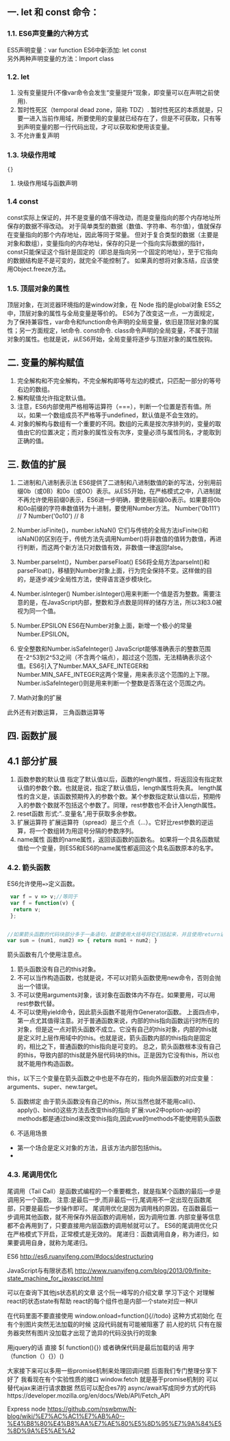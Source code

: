 ## 一. let 和 const 命令：
### 1.1. ES6声变量的六种方式
ES5声明变量：var   function
ES6中新添加:  let   const  
另外两种声明变量的方法：Import   class

### 1.2. let 
  1. 没有变量提升(不像var命令会发生“变量提升”现象，即变量可以在声明之前使用).
  2. 暂时性死区（temporal dead zone，简称 TDZ）.
   暂时性死区的本质就是，只要一进入当前作用域，所要使用的变量就已经存在了，但是不可获取，只有等到声明变量的那一行代码出现，才可以获取和使用该变量。
  3. 不允许重复声明

 ### 1.3. 块级作用域
 `{}`

 1. 块级作用域与函数声明

 ### 1.4 const 
const实际上保证的，并不是变量的值不得改动，而是变量指向的那个内存地址所保存的数据不得改动。
对于简单类型的数据（数值、字符串、布尔值），值就保存在变量指向的那个内存地址，因此等同于常量。
但对于复合类型的数据（主要是对象和数组），变量指向的内存地址，保存的只是一个指向实际数据的指针，const只能保证这个指针是固定的（即总是指向另一个固定的地址），至于它指向的数据结构是不是可变的，就完全不能控制了。
如果真的想将对象冻结，应该使用Object.freeze方法。

### 1.5. 顶层对象的属性
顶层对象，在浏览器环境指的是window对象，在 Node 指的是global对象
ES5之中，顶层对象的属性与全局变量是等价的。
ES6为了改变这一点，一方面规定，为了保持兼容性，var命令和function命令声明的全局变量，依旧是顶层对象的属性；另一方面规定，let命令. const命令. class命令声明的全局变量，不属于顶层对象的属性。也就是说，从ES6开始，全局变量将逐步与顶层对象的属性脱钩。

## 二. 变量的解构赋值
1. 完全解构和不完全解构，不完全解构即等号左边的模式，只匹配一部分的等号右边的数组。
2. 解构赋值允许指定默认值。
3. 注意，ES6内部使用严格相等运算符（===），判断一个位置是否有值。所以，如果一个数组成员不严格等于undefined，默认值是不会生效的。
4. 对象的解构与数组有一个重要的不同。数组的元素是按次序排列的，变量的取值由它的位置决定；而对象的属性没有次序，变量必须与属性同名，才能取到正确的值。






## 三. 数值的扩展
1. 二进制和八进制表示法
ES6提供了二进制和八进制数值的新的写法，分别用前缀0b（或0B）和0o（或0O）表示。从ES5开始，在严格模式之中，八进制就不再允许使用前缀0表示，ES6进一步明确，要使用前缀0o表示。如果要将0b和0o前缀的字符串数值转为十进制，要使用Number方法。
Number('0b111')  // 7
Number('0o10')  // 8
2. Number.isFinite()，number.isNaN()
它们与传统的全局方法isFinite()和isNaN()的区别在于，传统方法先调用Number()将非数值的值转为数值，再进行判断，而这两个新方法只对数值有效，非数值一律返回false。
3. Number.parseInt()，Number.parseFloat()
ES6将全局方法parseInt()和parseFloat()，移植到Number对象上面，行为完全保持不变。这样做的目的，是逐步减少全局性方法，使得语言逐步模块化。

4. Number.isInteger()
Number.isInteger()用来判断一个值是否为整数。需要注意的是，在JavaScript内部，整数和浮点数是同样的储存方法，所以3和3.0被视为同一个值。
 

5. Number.EPSILON
ES6在Number对象上面，新增一个极小的常量Number.EPSILON。
6. 安全整数和Number.isSafeInteger()
JavaScript能够准确表示的整数范围在-2^53到2^53之间（不含两个端点），超过这个范围，无法精确表示这个值。ES6引入了Number.MAX_SAFE_INTEGER和Number.MIN_SAFE_INTEGER这两个常量，用来表示这个范围的上下限。
Number.isSafeInteger()则是用来判断一个整数是否落在这个范围之内。

7. Math对象的扩展
 
此外还有对数运算，
三角函数运算等
 
 





## 四. 函数扩展
## 4.1 部分扩展
1. 函数参数的默认值
指定了默认值以后，函数的length属性，将返回没有指定默认值的参数个数。也就是说，指定了默认值后，length属性将失真。
length属性的含义是，该函数预期传入的参数个数。某个参数指定默认值以后，预期传入的参数个数就不包括这个参数了。同理，rest参数也不会计入length属性。
2. reset函数
形式:”..变量名”,用于获取多余参数。
3. 扩展运算符
扩展运算符（spread）是三个点（...）。它好比rest参数的逆运算，将一个数组转为用逗号分隔的参数序列。
4. name属性
函数的name属性，返回该函数的函数名。
如果将一个具名函数赋值给一个变量，则ES5和ES6的name属性都返回这个具名函数原本的名字。

### 4.2. 箭头函数
ES6允许使用`=>`定义函数。
```javascript
 var f = v => v;//等同于
 var f = function(v) {
  return v;
 };


//如果箭头函数的代码块部分多于一条语句，就要使用大括号将它们括起来，并且使用return语句返回。
var sum = (num1, num2) => { return num1 + num2; }
```
 
箭头函数有几个使用注意点。
1. 箭头函数没有自己的this对象。
2. 不可以当作构造函数，也就是说，不可以对箭头函数使用new命令，否则会抛出一个错误。
3. 不可以使用arguments对象，该对象在函数体内不存在。如果要用，可以用rest参数代替。
4. 不可以使用yield命令，因此箭头函数不能用作Generator函数。
上面四点中，第一点尤其值得注意。对于普通函数来说，内部的this指向函数运行时所在的对象，但是这一点对箭头函数不成立。它没有自己的this对象，内部的this就是定义时上层作用域中的this。也就是说，箭头函数内部的this指向是固定的，相比之下，普通函数的this指向是可变的。
总之，箭头函数根本没有自己的this，导致内部的this就是外层代码块的this。正是因为它没有this，所以也就不能用作构造函数。

this，以下三个变量在箭头函数之中也是不存在的，指向外层函数的对应变量：arguments、super、new.target。

5. 函数绑定
由于箭头函数没有自己的this，所以当然也就不能用call()、apply()、bind()这些方法去改变this的指向
扩展:vue2中option-api的methods都是通过bind来改变this指向,因此vue的methods不能使用箭头函数

6. 不适用场景
* 第一个场合是定义对象的方法，且该方法内部包括this。
* 
### 4.3. 尾调用优化
尾调用（Tail Call）是函数式编程的一个重要概念，就是指某个函数的最后一步是调用另一个函数。
注意:是最后一步,而非最后一行,尾调用不一定出现在函数尾部，只要是最后一步操作即可。
尾调用优化是因为调用栈的原因，在函数最后一步调用其他函数，就不用保存外层函数的调用帧，因为调用位置. 内部变量等信息都不会再用到了，只要直接用内层函数的调用帧就可以了。
ES6的尾调用优化只在严格模式下开启，正常模式是无效的。
尾递归：函数调用自身，称为递归，如果要调用自身，就称为尾递归。



 



ES6
http://es6.ruanyifeng.com/#docs/destructuring














JavaScript与有限状态机
http://www.ruanyifeng.com/blog/2013/09/finite-state_machine_for_javascript.html

可以在查询下其他js状态机的文章 这个阮一峰写的介绍文章
学习下这个 对理解react的状态state有帮助 react的每个组件也是内部一个state对应一种UI

在代码里面不要直接使用 window.onload=function(){//todo} 这种方式初始化
在有个别图片突然无法加载的时候 这段代码就有可能被阻塞了
前人挖的坑 只有在服务器突然有图片没加载才出现了诡异的代码没执行的现象 
 


用jquery的话 直接 $( function(){}) 或者确保代码是最后加载的话 用字 （function（）{}）()




大家接下来可以多用一些promise机制来处理回调问题 后面我们专门整理分享下好了 
我看现在有个实验性质的接口 window.fetch 就是基于promise机制的 可以替代ajax来进行请求数据
然后可以配合es7的 async/await写成同步方式的代码https://developer.mozilla.org/en/docs/Web/API/Fetch_API






Express  node
https://github.com/nswbmw/N-blog/wiki/%E7%AC%AC1%E7%AB%A0--%E4%B8%80%E4%B8%AA%E7%AE%80%E5%8D%95%E7%9A%84%E5%8D%9A%E5%AE%A2













